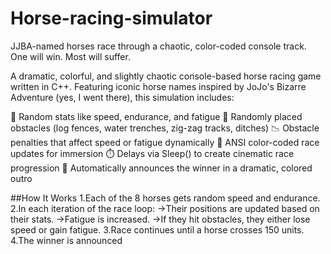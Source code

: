 # Horse-racing-simulator
JJBA-named horses race through a chaotic, color-coded console track. One will win. Most will suffer.

A dramatic, colorful, and slightly chaotic console-based horse racing game written in C++.
Featuring iconic horse names inspired by JoJo's Bizarre Adventure (yes, I went there), this simulation includes:

🎲 Random stats like speed, endurance, and fatigue
🚧 Randomly placed obstacles (log fences, water trenches, zig-zag tracks, ditches)
📉 Obstacle penalties that affect speed or fatigue dynamically
🎨 ANSI color-coded race updates for immersion
⏱️ Delays via Sleep() to create cinematic race progression
👑 Automatically announces the winner in a dramatic, colored outro

##How It Works
1.Each of the 8 horses gets random speed and endurance.
2.In each iteration of the race loop:
 ->Their positions are updated based on their stats.
 ->Fatigue is increased.
 ->If they hit obstacles, they either lose speed or gain fatigue.
3.Race continues until a horse crosses 150 units.
4.The winner is announced 
